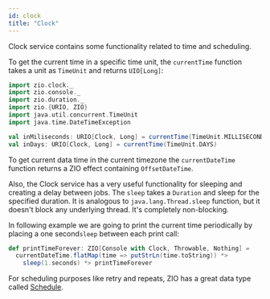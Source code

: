 ```yaml
---
id: clock 
title: "Clock"
---
```


Clock service contains some functionality related to time and scheduling. 

To get the current time in a specific time unit, the `currentTime` function takes a unit as `TimeUnit` and returns `UIO[Long]`:

```scala mdoc:invisible
import zio.clock._
import zio.console._
import zio.duration._
import zio.{URIO, ZIO}
import java.util.concurrent.TimeUnit
import java.time.DateTimeException
```

```scala mdoc:silent
val inMiliseconds: URIO[Clock, Long] = currentTime(TimeUnit.MILLISECONDS)
val inDays: URIO[Clock, Long] = currentTime(TimeUnit.DAYS)
```

To get current data time in the current timezone the `currentDateTime` function returns a ZIO effect containing `OffsetDateTime`.

Also, the Clock service has a very useful functionality for sleeping and creating a delay between jobs. The `sleep` takes a `Duration` and sleep for the specified duration. It is analogous to `java.lang.Thread.sleep` function, but it doesn't block any underlying thread. It's completely non-blocking.

In following example we are going to print the current time periodically by placing a one second`sleep` between each print call:

```scala mdoc:silent
def printTimeForever: ZIO[Console with Clock, Throwable, Nothing] =
  currentDateTime.flatMap(time => putStrLn(time.toString)) *>
    sleep(1.seconds) *> printTimeForever
```

For scheduling purposes like retry and repeats, ZIO has a great data type called [Schedule](../datatypes/misc/schedule.md). 
